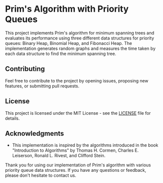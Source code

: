 # Prim's Algorithm with Priority Queues

This project implements Prim's algorithm for minimum spanning trees and evaluates its performance using three different data structures for priority queues: Binary Heap, Binomial Heap, and Fibonacci Heap. The implementation generates random graphs and measures the time taken by each data structure to find the minimum spanning tree.

## Contributing

Feel free to contribute to the project by opening issues, proposing new features, or submitting pull requests.

## License

This project is licensed under the MIT License - see the [LICENSE](LICENSE) file for details.

## Acknowledgments

- This implementation is inspired by the algorithms introduced in the book "Introduction to Algorithms" by Thomas H. Cormen, Charles E. Leiserson, Ronald L. Rivest, and Clifford Stein.

Thank you for using our implementation of Prim's algorithm with various priority queue data structures. If you have any questions or feedback, please don't hesitate to contact us.
